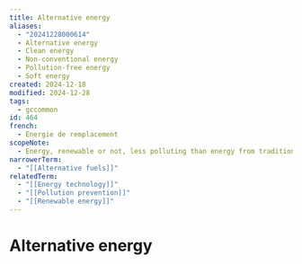 ```yaml
---
title: Alternative energy
aliases:
  - "20241228000614"
  - Alternative energy
  - Clean energy
  - Non-conventional energy
  - Pollution-free energy
  - Soft energy
created: 2024-12-18
modified: 2024-12-28
tags:
  - gccommon
id: 464
french:
  - Energie de remplacement
scopeNote:
  - Energy, renewable or not, less polluting than energy from traditional sources.
narrowerTerm:
  - "[[Alternative fuels]]"
relatedTerm:
  - "[[Energy technology]]"
  - "[[Pollution prevention]]"
  - "[[Renewable energy]]"
---
```

# Alternative energy

